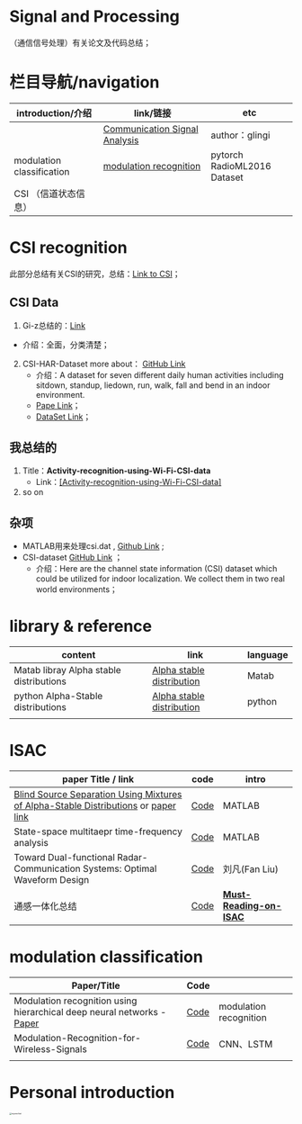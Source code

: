 # Signal and Processing 

（通信信号处理）有关论文及代码总结；

# 栏目导航/navigation

| introduction/介绍         | link/链接                                                    | etc                               |
| ------------------------- | ------------------------------------------------------------ | --------------------------------- |
|                           | [Communication Signal Analysis](https://github.com/glingi/CommunicationSignalAnalysis) | author：glingi                    |
| modulation classification | [modulation recognition](https://github.com/isaaccorley/pytorch-modulation-recognition) | pytorch <br />RadioML2016 Dataset |
| CSI （信道状态信息）      |                                                              |                                   |



# CSI recognition

此部分总结有关CSI的研究，总结：[Link to CSI](https://github.com/yumoz/Signal/blob/master/CSI/CSI.md)；

## CSI Data 

1.  Gi-z总结的：[Link](https://github.com/Gi-z/CSI-Data)
   * 介绍：全面，分类清楚；
2. CSI-HAR-Dataset more about： [GitHub Link](https://github.com/parisafm/CSI-HAR-Dataset)
   * 介绍：A dataset for seven different daily human activities including sitdown, standup, liedown, run, walk, fall and bend in an indoor environment.
   * [Pape Link](https://www.mdpi.com/1424-8220/21/21/7225/pdf)；
   * [DataSet Link](https://www.mdpi.com/1424-8220/21/21/7225/pdf)；

## 我总结的

1. Title：**Activity-recognition-using-Wi-Fi-CSI-data**  
   * Link：[[Activity-recognition-using-Wi-Fi-CSI-data]](https://github.com/sansanketdg/Activity-recognition-using-Wi-Fi-CSI-data/tree/master/data_2/position1)
2. so on



## 杂项

* MATLAB用来处理csi.dat , [Github Link](https://github.com/guanzaijia/csi-matlab) ;
* CSI-dataset  [GitHub Link](https://github.com/qiang5love1314/CSI-dataset) ；
  * 介绍：Here are the channel state information (CSI) dataset which could be utilized for indoor localization. We collect them in two real world environments；



# library & reference



| content                                 | link                                                         | language |
| --------------------------------------- | ------------------------------------------------------------ | -------- |
| Matab libray Alpha stable distributions | [Alpha stable distribution](https://github.com/markveillette/stbl) | Matab    |
| python Alpha-Stable distributions       | [Alpha stable distribution](https://github.com/aavanian/pyStable) | python   |
|                                         |                                                              |          |



# ISAC



| paper Title / link                                           | code                                                         | intro                                                        |
| ------------------------------------------------------------ | ------------------------------------------------------------ | ------------------------------------------------------------ |
| [Blind Source Separation Using Mixtures of Alpha-Stable Distributions](https://ieeexplore.ieee.org/document/8462095) or [paper link](https://arxiv.org/pdf/1711.04460.pdf) | [Code](https://github.com/nkeriven/alpha_stable_bss)         | MATLAB                                                       |
| State-space multitaepr time-frequency analysis               | [Code](https://github.com/seekim/SSMT)                       | MATLAB                                                       |
| Toward Dual-functional Radar-Communication Systems: Optimal Waveform Design | [Code](https://github.com/fan-liu-sustech/DFRC-Waveform-Design) | 刘凡(Fan Liu)                                                |
| 通感一体化总结                                               | [Code](https://github.com/yuanhao-cui/Must-Reading-on-ISAC)  | **[ Must-Reading-on-ISAC](https://github.com/yuanhao-cui/Must-Reading-on-ISAC)** |





# modulation classification

| Paper/Title                                                  | Code                                                         |                        |
| ------------------------------------------------------------ | ------------------------------------------------------------ | ---------------------- |
| Modulation recognition using hierarchical deep neural networks - [Paper](https://ieeexplore.ieee.org/document/7920746?anchor=authors) | [Code](https://github.com/ahmedessam100/Modulation_Classification) | modulation recognition |
| Modulation-Recognition-for-Wireless-Signals                  | [Code](https://github.com/LionAE/modulation-recognition-for-wireless-signals) | CNN、LSTM              |
|                                                              |                                                              |                        |



# Personal introduction

<img src="ImageSave/wechat.png" alt="mywechat" style="zoom: 25%;" />
